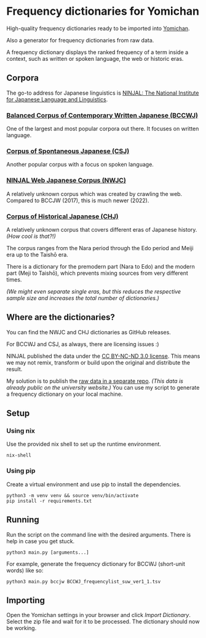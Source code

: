 # Frequency dictionaries for Yomichan

High-quality frequency dictionaries ready to be imported into [Yomichan](https://foosoft.net/projects/yomichan/).

Also a generator for frequency dictionaries from raw data.

A frequency dictionary displays the ranked frequency of a term inside a context, such as written or spoken language, the web or historic eras.

## Corpora

The go-to address for Japanese linguistics is [NINJAL: The National Institute for Japanese Language and Linguistics](https://www.ninjal.ac.jp/).

### [Balanced Corpus of Contemporary Written Japanese (BCCWJ)](https://clrd.ninjal.ac.jp/bccwj/index.html)

One of the largest and most popular corpora out there. It focuses on written language.

### [Corpus of Spontaneous Japanese (CSJ)](https://clrd.ninjal.ac.jp/csj/index.html)

Another popular corpus with a focus on spoken language.

### [NINJAL Web Japanese Corpus (NWJC)](https://masayu-a.github.io/NWJC/)

A relatively unknown corpus which was created by crawling the web. Compared to BCCJW (2017), this is much newer (2022).

### [Corpus of Historical Japanese (CHJ)](https://clrd.ninjal.ac.jp/chj/index.html)

A relatively unknown corpus that covers different eras of Japanese history. _(How cool is that?!)_

The corpus ranges from the Nara period through the Edo period and Meiji era up to the Taishō era.

There is a dictionary for the premodern part (Nara to Edo) and the modern part (Meji to Taishō), which prevents mixing sources from very different times.

_(We might even separate single eras, but this reduces the respective sample size and increases the total number of dictionaries.)_

## Where are the dictionaries?

You can find the NWJC and CHJ dictionaries as GitHub releases.

For BCCWJ and CSJ, as always, there are licensing issues :)

NINJAL published the data under the [CC BY-NC-ND 3.0 license](https://creativecommons.org/licenses/by-nc-nd/3.0/deed.en). This means we may not remix, transform or build upon the original and distribute the result.

My solution is to publish the [raw data in a separate repo](https://github.com/uncomputable/frequency-data). _(This data is already public on the university website.)_ You can use my script to generate a frequency dictionary on your local machine.

## Setup

### Using nix

Use the provided nix shell to set up the runtime environment.

```
nix-shell
```

### Using pip

Create a virtual environment and use pip to install the dependencies.

```
python3 -m venv venv && source venv/bin/activate
pip install -r requirements.txt
```

## Running

Run the script on the command line with the desired arguments. There is help in case you get stuck.

```
python3 main.py [arguments...]
```

For example, generate the frequency dictionary for BCCWJ (short-unit words) like so:

```
python3 main.py bccjw BCCWJ_frequencylist_suw_ver1_1.tsv
```

## Importing

Open the Yomichan settings in your browser and click _Import Dictionary_. Select the zip file and wait for it to be processed. The dictionary should now be working.
